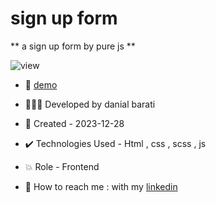 # sign up form

** a sign up form by pure js **

![view](https://github.com/danial-barati/signup_form/assets/104683176/62f56e1f-62c8-4625-9ab6-bb55694c7463)

- 🔗 [demo](https://danial-barati.github.io/stopwatch/)

- 👩🏻‍💻 Developed by danial barati

- 📆 Created - 2023-12-28

- ✔️ Technologies Used - Html , css , scss , js

- 💥 Role - Frontend

- 📲 How to reach me : with my [linkedin](https://www.linkedin.com/in/danial-barati-0a9804291/)
